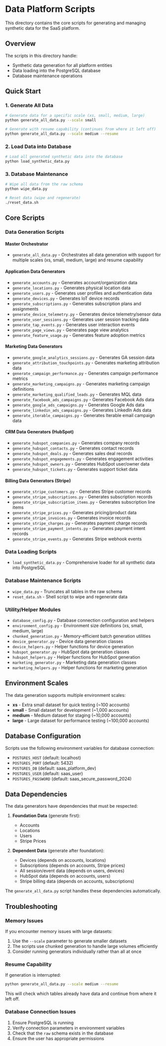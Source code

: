 # Data Platform Scripts

This directory contains the core scripts for generating and managing synthetic data for the SaaS platform.

## Overview

The scripts in this directory handle:
- Synthetic data generation for all platform entities
- Data loading into the PostgreSQL database
- Database maintenance operations

## Quick Start

### 1. Generate All Data
```bash
# Generate data for a specific scale (xs, small, medium, large)
python generate_all_data.py --scale small

# Generate with resume capability (continues from where it left off)
python generate_all_data.py --scale medium --resume
```

### 2. Load Data into Database
```bash
# Load all generated synthetic data into the database
python load_synthetic_data.py
```

### 3. Database Maintenance
```bash
# Wipe all data from the raw schema
python wipe_data.py

# Reset data (wipe and regenerate)
./reset_data.sh
```

## Core Scripts

### Data Generation Scripts

#### Master Orchestrator
- `generate_all_data.py` - Orchestrates all data generation with support for multiple scales (xs, small, medium, large) and resume capability

#### Application Data Generators
- `generate_accounts.py` - Generates account/organization data
- `generate_locations.py` - Generates physical location data
- `generate_users.py` - Generates user profiles and authentication data
- `generate_devices.py` - Generates IoT device records
- `generate_subscriptions.py` - Generates subscription plans and assignments
- `generate_device_telemetry.py` - Generates device telemetry/sensor data
- `generate_user_sessions.py` - Generates user session tracking data
- `generate_tap_events.py` - Generates user interaction events
- `generate_page_views.py` - Generates page view analytics
- `generate_feature_usage.py` - Generates feature adoption metrics

#### Marketing Data Generators
- `generate_google_analytics_sessions.py` - Generates GA session data
- `generate_attribution_touchpoints.py` - Generates marketing attribution data
- `generate_campaign_performance.py` - Generates campaign performance metrics
- `generate_marketing_campaigns.py` - Generates marketing campaign definitions
- `generate_marketing_qualified_leads.py` - Generates MQL data
- `generate_facebook_ads_campaigns.py` - Generates Facebook Ads data
- `generate_google_ads_campaigns.py` - Generates Google Ads data
- `generate_linkedin_ads_campaigns.py` - Generates LinkedIn Ads data
- `generate_iterable_campaigns.py` - Generates Iterable email campaign data

#### CRM Data Generators (HubSpot)
- `generate_hubspot_companies.py` - Generates company records
- `generate_hubspot_contacts.py` - Generates contact records
- `generate_hubspot_deals.py` - Generates sales deal records
- `generate_hubspot_engagements.py` - Generates engagement activities
- `generate_hubspot_owners.py` - Generates HubSpot user/owner data
- `generate_hubspot_tickets.py` - Generates support ticket data

#### Billing Data Generators (Stripe)
- `generate_stripe_customers.py` - Generates Stripe customer records
- `generate_stripe_subscriptions.py` - Generates subscription records
- `generate_stripe_subscription_items.py` - Generates subscription line items
- `generate_stripe_prices.py` - Generates pricing/product data
- `generate_stripe_invoices.py` - Generates invoice records
- `generate_stripe_charges.py` - Generates payment charge records
- `generate_stripe_payment_intents.py` - Generates payment intent records
- `generate_stripe_events.py` - Generates Stripe webhook events

### Data Loading Scripts
- `load_synthetic_data.py` - Comprehensive loader for all synthetic data into PostgreSQL

### Database Maintenance Scripts
- `wipe_data.py` - Truncates all tables in the raw schema
- `reset_data.sh` - Shell script to wipe and regenerate data

### Utility/Helper Modules
- `database_config.py` - Database connection configuration and helpers
- `environment_config.py` - Environment size definitions (xs, small, medium, large)
- `chunked_generation.py` - Memory-efficient batch generation utilities
- `device_generator.py` - Device data generation classes
- `device_helpers.py` - Helper functions for device generation
- `hubspot_generator.py` - HubSpot data generation classes
- `hubspot_helpers.py` - Helper functions for HubSpot generation
- `marketing_generator.py` - Marketing data generation classes
- `marketing_helpers.py` - Helper functions for marketing generation

## Environment Scales

The data generation supports multiple environment scales:

- **xs** - Extra small dataset for quick testing (~100 accounts)
- **small** - Small dataset for development (~1,000 accounts)
- **medium** - Medium dataset for staging (~10,000 accounts)
- **large** - Large dataset for performance testing (~100,000 accounts)

## Database Configuration

Scripts use the following environment variables for database connection:
- `POSTGRES_HOST` (default: localhost)
- `POSTGRES_PORT` (default: 5432)
- `POSTGRES_DB` (default: saas_platform_dev)
- `POSTGRES_USER` (default: saas_user)
- `POSTGRES_PASSWORD` (default: saas_secure_password_2024)

## Data Dependencies

The data generators have dependencies that must be respected:

1. **Foundation Data** (generate first):
   - Accounts
   - Locations
   - Users
   - Stripe Prices

2. **Dependent Data** (generate after foundation):
   - Devices (depends on accounts, locations)
   - Subscriptions (depends on accounts, Stripe prices)
   - All session/event data (depends on users, devices)
   - HubSpot data (depends on accounts, users)
   - Stripe billing data (depends on accounts, subscriptions)

The `generate_all_data.py` script handles these dependencies automatically.

## Troubleshooting

### Memory Issues
If you encounter memory issues with large datasets:
1. Use the `--scale` parameter to generate smaller datasets
2. The scripts use chunked generation to handle large volumes efficiently
3. Consider running generators individually rather than all at once

### Resume Capability
If generation is interrupted:
```bash
python generate_all_data.py --scale medium --resume
```
This will check which tables already have data and continue from where it left off.

### Database Connection Issues
1. Ensure PostgreSQL is running
2. Verify connection parameters in environment variables
3. Check that the `raw` schema exists in the database
4. Ensure the user has appropriate permissions